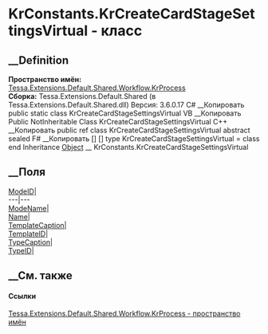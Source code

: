 # KrConstants.KrCreateCardStageSettingsVirtual - класс
##  __Definition
 **Пространство имён:**
[Tessa.Extensions.Default.Shared.Workflow.KrProcess](N_Tessa_Extensions_Default_Shared_Workflow_KrProcess.htm)  
 **Сборка:** Tessa.Extensions.Default.Shared (в
Tessa.Extensions.Default.Shared.dll) Версия: 3.6.0.17
C# __Копировать
     public static class KrCreateCardStageSettingsVirtual
VB __Копировать
     Public NotInheritable Class KrCreateCardStageSettingsVirtual
C++ __Копировать
     public ref class KrCreateCardStageSettingsVirtual abstract sealed
F# __Копировать
     [<AbstractClassAttribute>]
    [<SealedAttribute>]
    type KrCreateCardStageSettingsVirtual = class end
Inheritance
    [Object](https://learn.microsoft.com/dotnet/api/system.object) __ KrConstants.KrCreateCardStageSettingsVirtual
##  __Поля
[ModeID](F_Tessa_Extensions_Default_Shared_Workflow_KrProcess_KrConstants_KrCreateCardStageSettingsVirtual_ModeID.htm)|  
---|---  
[ModeName](F_Tessa_Extensions_Default_Shared_Workflow_KrProcess_KrConstants_KrCreateCardStageSettingsVirtual_ModeName.htm)|  
[Name](F_Tessa_Extensions_Default_Shared_Workflow_KrProcess_KrConstants_KrCreateCardStageSettingsVirtual_Name.htm)|  
[TemplateCaption](F_Tessa_Extensions_Default_Shared_Workflow_KrProcess_KrConstants_KrCreateCardStageSettingsVirtual_TemplateCaption.htm)|  
[TemplateID](F_Tessa_Extensions_Default_Shared_Workflow_KrProcess_KrConstants_KrCreateCardStageSettingsVirtual_TemplateID.htm)|  
[TypeCaption](F_Tessa_Extensions_Default_Shared_Workflow_KrProcess_KrConstants_KrCreateCardStageSettingsVirtual_TypeCaption.htm)|  
[TypeID](F_Tessa_Extensions_Default_Shared_Workflow_KrProcess_KrConstants_KrCreateCardStageSettingsVirtual_TypeID.htm)|  
## __См. также
#### Ссылки
[Tessa.Extensions.Default.Shared.Workflow.KrProcess - пространство
имён](N_Tessa_Extensions_Default_Shared_Workflow_KrProcess.htm)

